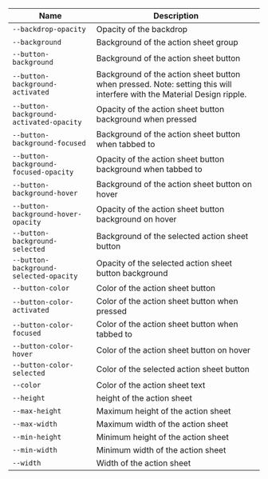 
| Name | Description |
| --- | --- |
| `--backdrop-opacity` | Opacity of the backdrop |
| `--background` | Background of the action sheet group |
| `--button-background` | Background of the action sheet button |
| `--button-background-activated` | Background of the action sheet button when pressed. Note: setting this will interfere with the Material Design ripple. |
| `--button-background-activated-opacity` | Opacity of the action sheet button background when pressed |
| `--button-background-focused` | Background of the action sheet button when tabbed to |
| `--button-background-focused-opacity` | Opacity of the action sheet button background when tabbed to |
| `--button-background-hover` | Background of the action sheet button on hover |
| `--button-background-hover-opacity` | Opacity of the action sheet button background on hover |
| `--button-background-selected` | Background of the selected action sheet button |
| `--button-background-selected-opacity` | Opacity of the selected action sheet button background |
| `--button-color` | Color of the action sheet button |
| `--button-color-activated` | Color of the action sheet button when pressed |
| `--button-color-focused` | Color of the action sheet button when tabbed to |
| `--button-color-hover` | Color of the action sheet button on hover |
| `--button-color-selected` | Color of the selected action sheet button |
| `--color` | Color of the action sheet text |
| `--height` | height of the action sheet |
| `--max-height` | Maximum height of the action sheet |
| `--max-width` | Maximum width of the action sheet |
| `--min-height` | Minimum height of the action sheet |
| `--min-width` | Minimum width of the action sheet |
| `--width` | Width of the action sheet |


